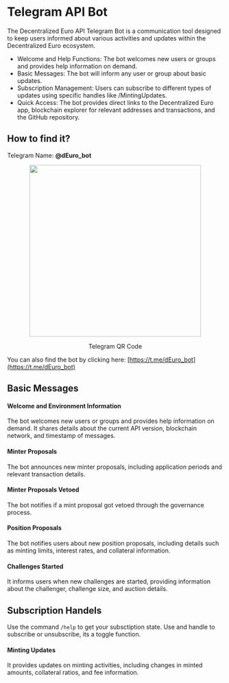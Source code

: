# Telegram API Bot

The Decentralized Euro API Telegram Bot is a communication tool designed to keep users informed about various activities and updates within the Decentralized Euro ecosystem.

* Welcome and Help Functions: The bot welcomes new users or groups and provides help information on demand.
* Basic Messages: The bot will inform any user or group about basic updates.
* Subscription Management: Users can subscribe to different types of updates using specific handles like /MintingUpdates.
* Quick Access: The bot provides direct links to the Decentralized Euro app, blockchain explorer for relevant addresses and transactions, and the GitHub repository.

## How to find it?

Telegram Name: **@dEuro_bot**

<figure style="text-align: center"><img src="/assets/telegram-qr.png" alt="" width="400"><figcaption><p>Telegram QR Code</p></figcaption></figure>

You can also find the bot by clicking here: [https://t.me/dEuro_bot](https://t.me/dEuro_bot)


## Basic Messages

#### Welcome and Environment Information

The bot welcomes new users or groups and provides help information on demand. It shares details about the current API version, blockchain network, and timestamp of messages.


#### Minter Proposals

The bot announces new minter proposals, including application periods and relevant transaction details.


#### Minter Proposals Vetoed

The bot notifies if a mint proposal got vetoed through the governance process.


#### Position Proposals

The bot notifies users about new position proposals, including details such as minting limits, interest rates, and collateral information.


#### Challenges Started

It informs users when new challenges are started, providing information about the challenger, challenge size, and auction details.

## Subscription Handels

Use the command `/help` to get your subsctiption state. Use and handle to subscribe or unsubscribe, its a toggle function.


#### Minting Updates

It provides updates on minting activities, including changes in minted amounts, collateral ratios, and fee information.
